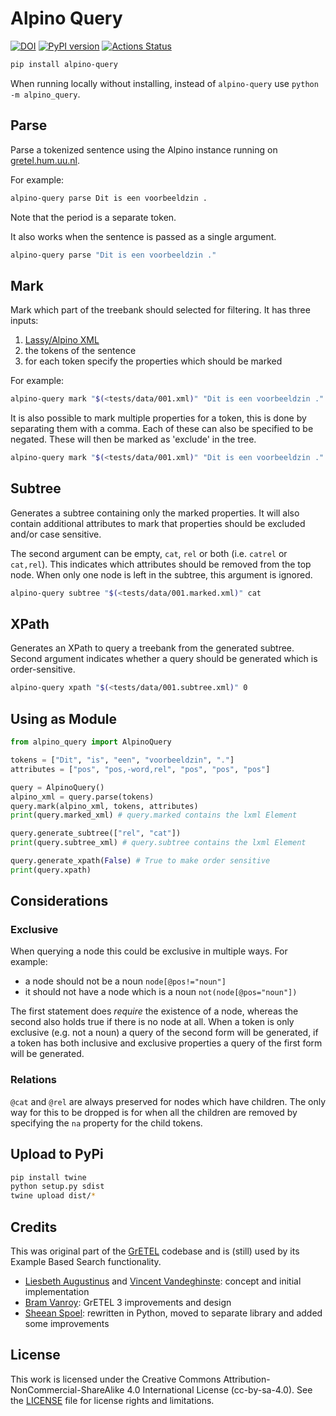 # Alpino Query
[![DOI](https://zenodo.org/badge/DOI/10.5281/zenodo.10411200.svg)](https://doi.org/10.5281/zenodo.10411200)
[![PyPI version](https://badge.fury.io/py/alpino-query.svg)](https://badge.fury.io/py/alpino-query)
[![Actions Status](https://github.com/UUDigitalHumanitiesLab/alpino-query/workflows/Python%20package/badge.svg)](https://github.com/UUDigitalHumanitiesLab/alpino-query/actions)

```bash
pip install alpino-query
```

When running locally without installing, instead of `alpino-query` use `python -m alpino_query`.

## Parse

Parse a tokenized sentence using the Alpino instance running on [gretel.hum.uu.nl](https://gretel.hum.uu.nl).

For example:

```bash
alpino-query parse Dit is een voorbeeldzin .
```

Note that the period is a separate token.

It also works when the sentence is passed as a single argument.

```bash
alpino-query parse "Dit is een voorbeeldzin ."
```

## Mark

Mark which part of the treebank should selected for filtering. It has three inputs:

1. [Lassy/Alpino XML](https://www.let.rug.nl/~vannoord/Lassy/)
2. the tokens of the sentence
3. for each token specify the properties which should be marked

For example:

```bash
alpino-query mark "$(<tests/data/001.xml)" "Dit is een voorbeeldzin ." "pos pos pos pos pos"
```

It is also possible to mark multiple properties for a token, this is done by separating them with a comma. Each of these can also be specified to be negated. These will then be marked as 'exclude' in the tree.

```bash
alpino-query mark "$(<tests/data/001.xml)" "Dit is een voorbeeldzin ." "pos pos,-word,rel pos pos pos"
```

## Subtree

Generates a subtree containing only the marked properties. It will also contain additional attributes to mark that properties should be excluded and/or case sensitive.

The second argument can be empty, `cat`, `rel` or both (i.e. `catrel` or `cat,rel`). This indicates which attributes should be removed from the top node. When only one node is left in the subtree, this argument is ignored.

```bash
alpino-query subtree "$(<tests/data/001.marked.xml)" cat
```

## XPath

Generates an XPath to query a treebank from the generated subtree. Second argument indicates whether a query should be generated which is order-sensitive.

```bash
alpino-query xpath "$(<tests/data/001.subtree.xml)" 0
```

## Using as Module

```python
from alpino_query import AlpinoQuery

tokens = ["Dit", "is", "een", "voorbeeldzin", "."]
attributes = ["pos", "pos,-word,rel", "pos", "pos", "pos"]

query = AlpinoQuery()
alpino_xml = query.parse(tokens)
query.mark(alpino_xml, tokens, attributes)
print(query.marked_xml) # query.marked contains the lxml Element

query.generate_subtree(["rel", "cat"])
print(query.subtree_xml) # query.subtree contains the lxml Element

query.generate_xpath(False) # True to make order sensitive
print(query.xpath)
```

## Considerations

### Exclusive

When querying a node this could be exclusive in multiple ways.
For example:

* a node should not be a noun `node[@pos!="noun"]`
* it should not have a node which is a noun `not(node[@pos="noun"])`

The first statement does *require* the existence of a node, whereas the second also holds true if there is no node at all. When a token is only exclusive (e.g. not a noun) a query of the second form will be generated, if a token has both inclusive and exclusive properties a query of the first form will be generated.

### Relations

`@cat` and `@rel` are always preserved for nodes which have children. The only way for this to be dropped is for when all the children are removed by specifying the `na` property for the child tokens.

## Upload to PyPi

```bash
pip install twine
python setup.py sdist
twine upload dist/*
```

## Credits

This was original part of the [GrETEL](https://github.com/UUDigitalHumanitieslab/gretel) codebase and is (still) used by its Example Based Search functionality.

* [Liesbeth Augustinus](http://www.ccl.kuleuven.be/~liesbeth/) and [Vincent Vandeghinste](http://www.ccl.kuleuven.be/~vincent/ccl): concept and initial implementation
* [Bram Vanroy](http://bramvanroy.be/): GrETEL 3 improvements and design
* [Sheean Spoel](http://www.uu.nl/staff/SJJSpoel): rewritten in Python, moved to separate library and added some improvements

## License

This work is licensed under the Creative Commons Attribution-NonCommercial-ShareAlike 4.0 International License (cc-by-sa-4.0). See the [LICENSE](LICENSE) file for license rights and limitations.

